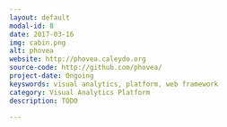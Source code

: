 ```yaml
---
layout: default
modal-id: 8
date: 2017-03-16
img: cabin.png
alt: phovea
website: http://phovea.caleydo.org
source-code: http://github.com/phovea/
project-date: Ongoing
keyswords: visual analytics, platform, web framework
category: Visual Analytics Platform
description: TODO

---
```

